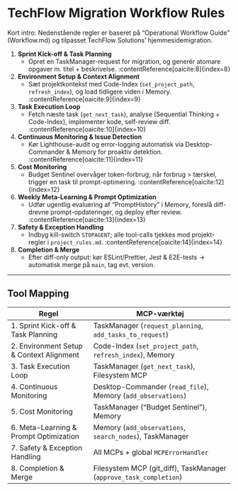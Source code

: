 # TechFlow Migration Workflow Rules

Kort intro: Nedenstående regler er baseret på “Operational Workflow Guide” (Workflow.md) og tilpasset TechFlow Solutions’ hjemmeside­migration.

1. **Sprint Kick-off & Task Planning**  
   - Opret en TaskManager-request for migration, og generér atomare opgaver m. titel + beskrivelse. :contentReference[oaicite:8]{index=8}  
2. **Environment Setup & Context Alignment**  
   - Sæt projektkontekst med Code-Index (`set_project_path`, `refresh_index`), og load tidligere viden i Memory. :contentReference[oaicite:9]{index=9}  
3. **Task Execution Loop**  
   - Fetch næste task (`get_next_task`), analyse (Sequential Thinking + Code-Index), implementer kode, self-review diff. :contentReference[oaicite:10]{index=10}  
4. **Continuous Monitoring & Issue Detection**  
   - Kør Lighthouse-audit og error-logging automatisk via Desktop-Commander & Memory for proaktiv detektion. :contentReference[oaicite:11]{index=11}  
5. **Cost Monitoring**  
   - Budget Sentinel overvåger token-forbrug; når forbrug > tærskel, trigger en task til prompt-optimering. :contentReference[oaicite:12]{index=12}  
6. **Weekly Meta-Learning & Prompt Optimization**  
   - Udfør ugentlig evaluering af “PromptHistory” i Memory, foreslå diff-drevne prompt-opdateringer, og deploy efter review. :contentReference[oaicite:13]{index=13}  
7. **Safety & Exception Handling**  
   - Indbyg kill-switch `STOPAGENT`; alle tool-calls tjekkes mod projekt-regler i `project_rules.md`. :contentReference[oaicite:14]{index=14}  
8. **Completion & Merge**  
   - Efter diff-only output: kør ESLint/Prettier, Jest & E2E-tests → automatisk merge på `main`, tag evt. version.  

---

## Tool Mapping

| Regel                                    | MCP-værktøj                                             |
|------------------------------------------|---------------------------------------------------------|
| 1. Sprint Kick-off & Task Planning       | TaskManager (`request_planning`, `add_tasks_to_request`) |
| 2. Environment Setup & Context Alignment | Code-Index (`set_project_path`, `refresh_index`), Memory |
| 3. Task Execution Loop                   | TaskManager (`get_next_task`), Filesystem MCP           |
| 4. Continuous Monitoring                 | Desktop-Commander (`read_file`), Memory (`add_observations`) |
| 5. Cost Monitoring                       | TaskManager (“Budget Sentinel”), Memory                 |
| 6. Meta-Learning & Prompt Optimization   | Memory (`add_observations`, `search_nodes`), TaskManager|
| 7. Safety & Exception Handling           | All MCPs + global `MCPErrorHandler`                     |
| 8. Completion & Merge                    | Filesystem MCP (git_diff), TaskManager (`approve_task_completion`) |

